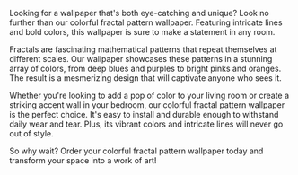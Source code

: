 <!--
Write me content for website with wallpaper "A wallpaper featuring a colorful fractal pattern, with intricate lines and bold colors."
-->

<!--font:Poppins-->

Looking for a wallpaper that's both eye-catching and unique? Look no further than our colorful fractal pattern wallpaper. Featuring intricate lines and bold colors, this wallpaper is sure to make a statement in any room.

Fractals are fascinating mathematical patterns that repeat themselves at different scales. Our wallpaper showcases these patterns in a stunning array of colors, from deep blues and purples to bright pinks and oranges. The result is a mesmerizing design that will captivate anyone who sees it.

Whether you're looking to add a pop of color to your living room or create a striking accent wall in your bedroom, our colorful fractal pattern wallpaper is the perfect choice. It's easy to install and durable enough to withstand daily wear and tear. Plus, its vibrant colors and intricate lines will never go out of style.

So why wait? Order your colorful fractal pattern wallpaper today and transform your space into a work of art!
